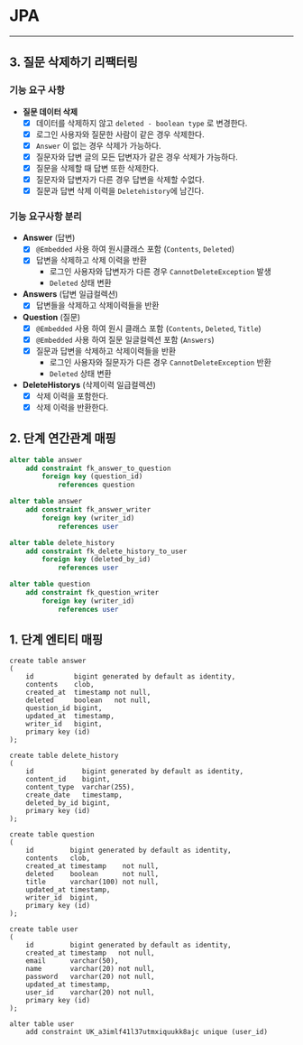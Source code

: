 # JPA

---

## 3. 질문 삭제하기 리팩터링
### 기능 요구 사항 
* **질문 데이터 삭제** 
  * [X] 데이터를 삭제하지 않고 `deleted - boolean type` 로 변경한다.
  * [X] 로그인 사용자와 질문한 사람이 같은 경우 삭제한다.
  * [X] `Answer` 이 없는 경우 삭제가 가능하다.
  * [X] 질문자와 답변 글의 모든 답변자가 같은 경우 삭제가 가능하다.
  * [X] 질문을 삭제할 때 답변 또한 삭제한다.
  * [X] 질문자와 답변자가 다른 경우 답변을 삭제할 수없다.
  * [X] 질문과 답변 삭제 이력을 `Deletehistory`에 남긴다.
### 기능 요구사항 분리
* **Answer** (답변)
  * [X] `@Embedded` 사용 하여 원시클래스 포함 (`Contents`, `Deleted`)
  * [X] 답변을 삭제하고 삭제 이력을 반환
    * 로그인 사용자와 답변자가 다른 경우 `CannotDeleteException` 발생
    * `Deleted` 상태 변환
* **Answers** (답변 일급컬렉션)
  * [X] 답변들을 삭제하고 삭제이력들을 반환
* **Question** (질문)
  * [X] `@Embedded` 사용 하여 원시 클래스 포함 (`Contents`, `Deleted`, `Title`)
  * [X] `@Embedded` 사용 하여 질문 일글컬렉션 포함 (`Answers`)
  * [X] 질문과 답변을 삭제하고 삭제이력들을 반환
    * 로그인 사용자와 질문자가 다른 경우 `CannotDeleteException` 반환
    * `Deleted` 상태 변환
* **DeleteHistorys** (삭제이력 일급컬렉션)
  * [X] 삭제 이력을 포함한다.
  * [X] 삭제 이력을 반환한다.

## 2. 단계 연간관계 매핑
```sql
alter table answer
    add constraint fk_answer_to_question
        foreign key (question_id)
            references question

alter table answer
    add constraint fk_answer_writer
        foreign key (writer_id)
            references user

alter table delete_history
    add constraint fk_delete_history_to_user
        foreign key (deleted_by_id)
            references user

alter table question
    add constraint fk_question_writer
        foreign key (writer_id)
            references user
```

## 1. 단계 엔티티 매핑
```h2
create table answer
(
    id          bigint generated by default as identity,
    contents    clob,
    created_at  timestamp not null,
    deleted     boolean   not null,
    question_id bigint,
    updated_at  timestamp,
    writer_id   bigint,
    primary key (id)
);
```
```h2
create table delete_history
(
    id            bigint generated by default as identity,
    content_id    bigint,
    content_type  varchar(255),
    create_date   timestamp,
    deleted_by_id bigint,
    primary key (id)
);
```
```h2
create table question
(
    id         bigint generated by default as identity,
    contents   clob,
    created_at timestamp    not null,
    deleted    boolean      not null,
    title      varchar(100) not null,
    updated_at timestamp,
    writer_id  bigint,
    primary key (id)
);
```
```h2
create table user
(
    id         bigint generated by default as identity,
    created_at timestamp   not null,
    email      varchar(50),
    name       varchar(20) not null,
    password   varchar(20) not null,
    updated_at timestamp,
    user_id    varchar(20) not null,
    primary key (id)
);

alter table user
    add constraint UK_a3imlf41l37utmxiquukk8ajc unique (user_id)
```


